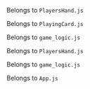 Belongs to `PlayersHand.js`

<!--
class PlayersHand extends React.Component {

  render() {
    let cards = hamzaFoy.getCardInfo();
    let currentCards = cards.map(card =>
    <img src={playingCards.switchStatementForCards(card)} key={card.id} alt={card.suit + card.number} height="125px" width="75px"/>
    );

    return(
      <>
        <div className="handful-of-cards">
          {currentCards}
        </div>
        <h2>Your current hand of cards!</h2>
        <button className="button">
          Draw Card!
        </button>
      </>
    )
  }
}
-->


Belongs to `PlayingCard.js`

<!-- let cards = hamzaFoy.getCardInfo();
      let currentCards = cards.map(card =>
      <img src={playingCards.switchStatementForCards(card)} key={card.id} alt={card.suit + card.number} height="125px" width="75px"/>
      );



      class PlayingCard extends React.Component {
    render() {
        let cards = hamzaFoy.getCardInfo();
        let currentCards = cards.map(card =>
            <img src={playingCards.switchStatementForCards(card)} key={card.id} alt={card.suit + card.number} className="card"/>
        ); 
        return(
        <>
            <div className="handful-of-cards">
            {currentCards}
            </div>
        </>
      )
    }
  } -->


  Belongs to `game_logic.js`

<!-- //Dummy hand of cards for testing as game logic continues to develop
/* let dummyHand = [
    { number: 'A', suit: 'club', value: 11, id: 78, desc:"A_c"},   
    { number: 'K', suit: 'diamond', value: 10, id: 51, desc:"K_d"},
    { number: '5', suit: 'heart', value: 5, id: 56, desc:"5_h"},   
    { number: 'K', suit: 'heart', value: 10, id: 64, desc:"K_h"},  
    { number: '7', suit: 'spade', value: 7, id: 32, desc:"7_s"},   
    { number: 'A', suit: 'spade', value: 11, id: 39, desc:"A_s"},  
    { number: '5', suit: 'heart', value: 5, id: 4, desc:"5_h"},    
    { number: 'K', suit: 'heart', value: 10, id: 12, desc:"K_h"},  
    { number: '8', suit: 'club', value: 8, id: 72, desc:"8_c"},    
    { number: 'Q', suit: 'diamond', value: 10, id: 50, desc:"Q_d"},
    { number: '3', suit: 'diamond', value: 3, id: 41, desc:"3_d"}, 
    { number: 'J', suit: 'heart', value: 10, id: 10, desc:"3_h"},  
    { number: '4', suit: 'heart', value: 4, id: 55, desc:"4_h"},   
    { number: '2', suit: 'heart', value: 2, id: 53, desc:"2_h"}    
  ] */ -->

  
  Belongs to `PlayersHand.js`

  <!-- 
    /*
readCard(e) {
    let currentArray = [...this.state.cards]
    console.log(currentArray);
    let discardedCard = e.target;
    console.log(discardedCard.id)
    let readyToToss = currentArray.filter(card => {
      return card.id == discardedCard.id
    })
    console.log(readyToToss)
  }
  */

  /* discard() {
    let currentArray = [...this.state.cards]
    let discardedCard = currentArray.pop();
    let newArray = currentArray.filter(card => {
      return card !== discardedCard
    })
    this.setState({ cards: [...newArray] })
  } */
  -->

  
  Belongs to `game_logic.js`

  <!--
  class Player {
    constructor(name) {
        this.name = name;
        this._gameCards = playerOneHand;
        this._set = [];
    }

    getCardInfo() {
        return this._gameCards;
    }

    drawCard() {
        this._gameCards.push(currentGameDeck.shift())
    }

    discardCard(id) {
        let newDeck = this._gameCards.filter(card => card.id !== id);
        this._gameCards = newDeck;
    }

    addToSet(id) {
        let cardToBeAdded = this._gameCards.find(card => card.id === id);
        let newDeck = this._gameCards.filter(card => card.id !== id);
        this._set.push(cardToBeAdded);
        this._gameCards = newDeck;
    }

    removeFromSet(id) {
        let cardToBeRemoved = this._set.find(card => card.id === id);
        let newDeck = this._set.filter(card => card.id !== id);
        this._gameCards.push(cardToBeRemoved);
        this._set = newDeck;
    }
}
  -->

  Belongs to `App.js`

<!-- managePlayersTurn() {
  this.setState(prevState => ({
    playersTurn: !prevState.playersTurn,
    computersTurn: !prevState.computersTurn
  }))
  if(this.state.playersTurn == true) {
    /* let currentTurnCount = Number(this.state.turnCount);
    currentTurnCount++
    this.setState({
      turnCount: currentTurnCount
    }) */
    setTimeout(this.manageComputersTurn, 1500)
  }
} -->